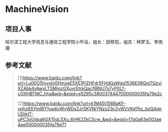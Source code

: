 # MachineVision
## 项目人事
哈尔滨工程大学信息与通信工程学院小毕设，组长：田秾恺，组员：林梦玉、李雨珊
## 参考文献
>[1]https://www.baidu.com/link?url=Lu00G5tyysIo0HmzeE5XE1PiZHFdr5FHdQsWgq1536E08QoI7QzviXZAbk4vAwxLTSMmzGXuvrEtrkQacfIBNU7s7yP0Lf-cOXHBTMC_hha&wd=&eqid=e5295c3800374447000000035fa79e2c
>
>[2]https://www.baidu.com/link?url=k1M45t156BaKF-vqhz8SYmIBY1yadivWyWDs2JrSKVNiYNzx23c2yWzVKd7hz_bzQ4qpUDiktT-uPC3xUdsa6GX15qLSXu_6iHK2ZkCScw_&wd=&eqid=f7a0a63e003ae4ae000000035fa79e71
